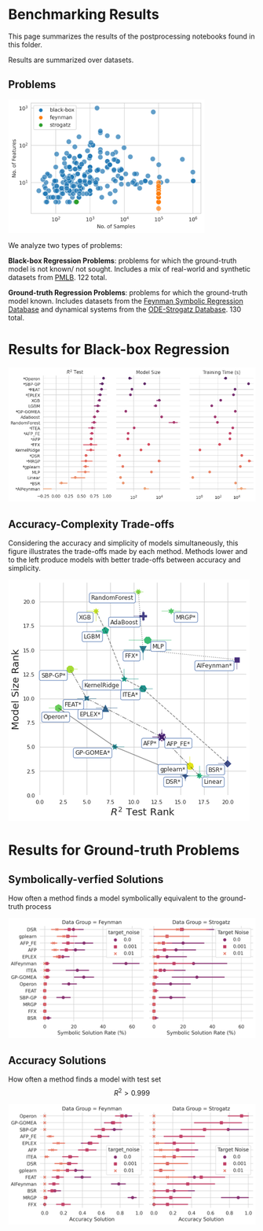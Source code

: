 # Benchmarking Results

This page summarizes the results of the postprocessing notebooks found in this folder. 

Results are summarized over datasets. 

## Problems

<img src="../../postprocessing/figs/pmlb_size.png" alt="problem_sizes" width="400"/>

We analyze two types of problems:

**Black-box Regression Problems**: problems for which the ground-truth model is not known/ not sought. 
Includes a mix of real-world and synthetic datasets from [PMLB](https://epistasislab.github.io/pmlb'). 
122 total. 

**Ground-truth Regression Problems**: problems for which the ground-truth model known. 
Includes datasets from the [Feynman Symbolic Regression Database](https://space.mit.edu/home/tegmark/aifeynman.html) and dynamical systems from the [ODE-Strogatz Database](https://lacava.github.io/ode-strogatz/). 
130 total. 


# Results for Black-box Regression

![bb_overall](../../postprocessing/figs/black-box/pairgrid-pointplot_r2_test_model_size_training-time-(s).png)

## Accuracy-Complexity Trade-offs

Considering the accuracy and simplicity of models simultaneously, this figure illustrates the trade-offs made by each method. 
Methods lower and to the left produce models with better trade-offs between accuracy and simplicity. 

![pareto_rankings](../../postprocessing/figs/black-box/pareto_plot_r2_test_rank_model_size_rank.png)

# Results for Ground-truth Problems

## Symbolically-verfied Solutions

How often a method finds a model symbolically equivalent to the ground-truth process

![solution_rates](../../postprocessing/figs/ground-truth/cat-pointplot-Symbolic-Solution-Rate-(pct)-by-Algorithm_Data-Group.png)

## Accuracy Solutions

How often a method finds a model with test set $$R^2>0.999$$

![accuracy_solution_rates](../../postprocessing/figs/ground-truth/cat-pointplot-Accuracy-Solution-by-Algorithm_Data-Group.png)

